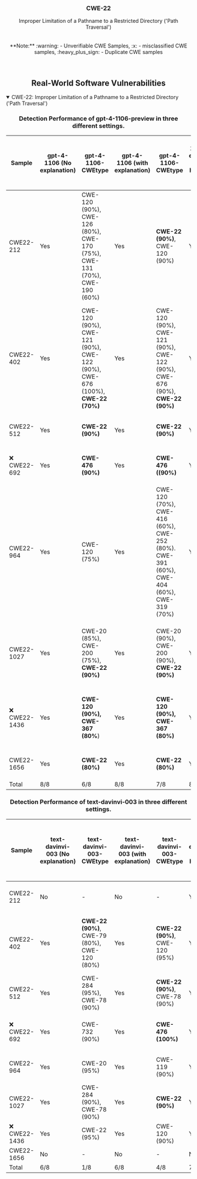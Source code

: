 <p align="center">
  </a>
  <h3 align="center">CWE-22</a></h3>
  <p align="center">
    Improper Limitation of a Pathname to a Restricted Directory ('Path Traversal')<br><br><br> **Note:** :warning: - Unverifiable CWE Samples, :x: - misclassified CWE samples, :heavy_plus_sign: - Duplicate CWE samples <br><br><br>
  </p>
</p>
<div align="center">

## Real-World Software Vulnerabilities

</div>

<details open="open">
<summary>CWE-22: Improper Limitation of a Pathname to a Restricted Directory ('Path Traversal')</summary>

<h3>
    <b>
        <div align="center">
            Detection Performance of gpt-4-1106-preview in three different settings.
        </div>
    </b>
</h3>
  
<div align="center">

|  Sample   |  gpt-4-1106 (No explanation) | gpt-4-1106-CWEtype  | gpt-4-1106 (with explanation)  | gpt-4-1106-CWEtype  | gpt-4-1106 (with explanation and highlighted code segment) | gpt-4-1106-CWEtype |
|-----------|------------------------|---------------------|-----------------------------|---------------------------|-----------------------------------|-------------------|
|   CWE22-212  |  Yes  |  CWE-120 (90%), CWE-126 (80%), CWE-170 (75%), CWE-131 (70%), CWE-190 (60%)  |  Yes  |  **CWE-22 (90%)**, CWE-120 (90%)  |  Yes  |  CWE-120 (90%), **CWE-22 (80%);  code: Maybe** |
|   CWE22-402  |  Yes  |  CWE-120 (90%), CWE-121 (90%), CWE-122 (90%), CWE-676 (100%), **CWE-22 (70%)**   |  Yes  |  CWE-120 (90%), CWE-121 (90%), CWE-122 (90%), CWE-676 (90%), **CWE-22 (90%)**  |  Yes  |  CWE-120 (90%), CWE-121 (90%), CWE-122 (90%), CWE-676 (90%), **CWE-22 (90%)**; code: No|
|  CWE22-512  |  Yes  |  **CWE-22 (90%)**  |  Yes  |  **CWE-22 (90%)**  |  Yes  |  **CWE-22 (90%); code: Yes (4/4)**  |
|  :x: CWE22-692  |  Yes  | **CWE-476 (90%)**  | Yes  |  **CWE-476 ((90%)**  | Yes  |  **CWE-476 (90%); code: Yes (2/2)**  |
|  CWE22-964  |  Yes  | CWE-120 (75%)  | Yes  | CWE-120 (70%), CWE-416 (60%), CWE-252 (80%). CWE-391 (60%), CWE-404 (60%), CWE-319 (70%) | Yes  | CWE-120 (90%); code: No  |
|  CWE22-1027 |  Yes  |  CWE-20 (85%), CWE-200 (75%), **CWE-22 (90%)**  |  Yes  | CWE-20 (90%), CWE-200 (90%), **CWE-22 (90%)**  | Yes  | CWE-20 (90%), CWE-200 (90%), **CWE-22 (90%); code: Yes (4/4)**  |  
|  :x: CWE22-1436 |  Yes  | **CWE-120 (90%), CWE-367 (80%**)  |  Yes  |  **CWE-120 (90%), CWE-367 (80%)** | Yes  | **CWE-120 (90%), CWE-367 (80%); code: Yes (1/1)**  |  
|  CWE22-1656 |  Yes  |  **CWE-22 (80%)**  |  Yes  |  **CWE-22 (80%)**  |  Yes  |  **CWE-22 (90%); code: Yes (1/1)**  |  
|  Total      |  8/8  |  6/8  |  8/8  |  7/8  |  8/8  |  7/8  |

</div>

<h3>
    <b>
        <div align="center">
            Detection Performance of text-davinvi-003 in three different settings.
        </div>
    </b>
</h3>

<div align="center">

|  Sample   |  text-davinvi-003 (No explanation) | text-davinvi-003-CWEtype  | text-davinvi-003 (with explanation)  | text-davinvi-003-CWEtype  | text-davinvi-003 (with explanation and highlighted code segment) | text-davinvi-003-CWEtype |
|-----------|------------------------|---------------------|-----------------------------|---------------------------|-----------------------------------|-------------------|
|  CWE22-212  |  No  |  -  | No  |  -  |  Yes  |  CWE-119 (90%);  code: No  |
|  CWE22-402  |  Yes  |  **CWE-22 (90%)**, CWE-79 (80%), CWE-120 (80%)  |  Yes  |  **CWE-22 (90%)**, CWE-120 (95%)  |  Yes  |  CWE-119 (95%); code: No (adds strncpy instead of strcpy|
| CWE22-512 |  Yes  |  CWE-284 (95%),  CWE-78 (90%)  | Yes  |  **CWE-22 (90%)**, CWE-78 (90%)  | Yes  | **CWE-22 (90%);  code: Yes (1/4)**  |
| :x: CWE22-692 |  Yes  | CWE-732 (90%)  |  Yes  | **CWE-476 (100%)**  |  Yes  |  **CWE-476 (95%); code: yes (1/2)**  |
| CWE22-964 |  Yes  | CWE-20 (95%)  |  Yes |  CWE-119 (90%) | Yes  | CWE-120 (95%); code: No|
| CWE22-1027|  Yes  | CWE-284 (90%), CWE-78 (90%)  | Yes  | **CWE-22 (90%)**  | Yes | **CWE-22 (90%); code: Yes (1/4)**  | 
| :x: CWE22-1436| Yes  | CWE-22 (95%)  |  Yes  |  CWE-120 (90%)  | Yes  |  CWE-22 (95%); code: No|  
| CWE22-1656|  No  |  -  |  No  |  -  |  No  |  -  |  
| Total     |  6/8  |  1/8  |  6/8  |  4/8  |  7/8  |  3/8  |
</div>
</details>
